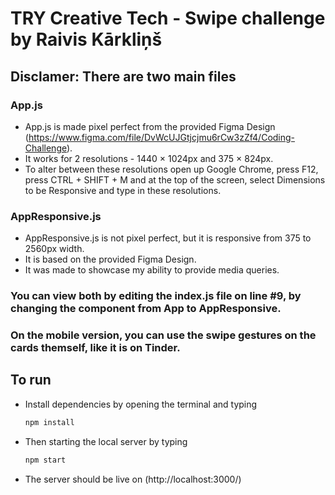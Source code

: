 # TRY Creative Tech - Swipe challenge by Raivis Kārkliņš

## Disclamer: There are two main files

### App.js
- App.js is made pixel perfect from the provided Figma Design (https://www.figma.com/file/DvWcUJGtjcjmu6rCw3zZf4/Coding-Challenge).
- It works for 2 resolutions - 1440 × 1024px and 375 × 824px.
- To alter between these resolutions open up Google Chrome, press F12, press CTRL + SHIFT + M and at the top of the screen, select Dimensions to be Responsive and type in these resolutions.
### AppResponsive.js
- AppResponsive.js is not pixel perfect, but it is responsive from 375 to 2560px width.
- It is based on the provided Figma Design.
- It was made to showcase my ability to provide media queries.
### You can view both by editing the index.js file on line #9, by changing the component from App to AppResponsive.
### On the mobile version, you can use the swipe gestures on the cards themself, like it is on Tinder.

## To run
* Install dependencies by opening the terminal and typing 
    ```sh 
    npm install
    ```
* Then starting the local server by typing
    ```sh 
    npm start
    ```
* The server should be live on (http://localhost:3000/)
